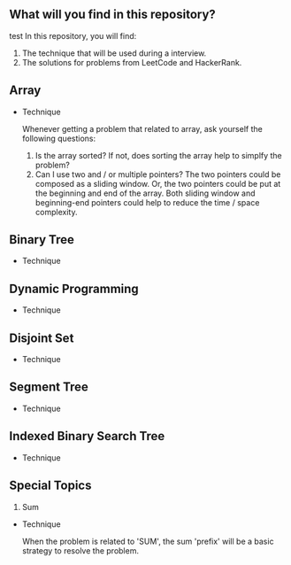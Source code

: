 ## What will you find in this repository? ##
test
In this repository, you will find:

1. The technique that will be used during a interview.
1. The solutions for problems from LeetCode and HackerRank. 

## Array
* Technique

  Whenever getting a problem that related to array, ask yourself the following questions:

  1. Is the array sorted? If not, does sorting the array help to simplfy the problem?
  2. Can I use two and / or multiple pointers? The two pointers could be composed as a sliding window. Or, the two pointers could be put at the beginning and end of the array. Both sliding window and beginning-end pointers could help to reduce the time / space complexity.

## Binary Tree
* Technique

## Dynamic Programming
* Technique

## Disjoint Set
* Technique

## Segment Tree
* Technique

## Indexed Binary Search Tree
* Technique

## Special Topics
1. Sum

* Technique

  When the problem is related to 'SUM', the sum 'prefix' will be a basic strategy to resolve the problem. 